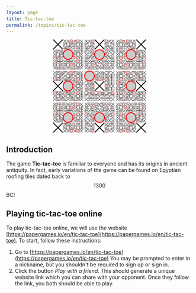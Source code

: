 ```yaml
---
layout: page
title: Tic-tac-toe
permalink: /topics/tic-tac-toe
---
```


<p align="center"><img src="fig/tic-tac-toe.png" width="50%"/></p>

## Introduction

The game **Tic-tac-toe** is familiar to everyone and has its origins in ancient antiquity.
In fact, early variations of the game can be found on Egyptian roofing tiles dated back to $$1300$$ BC!

## Playing tic-tac-toe online

To play tic-tac-toe online, we will use the website [https://papergames.io/en/tic-tac-toe](https://papergames.io/en/tic-tac-toe).
To start, follow these instructions:
1. Go to [https://papergames.io/en/tic-tac-toe](https://papergames.io/en/tic-tac-toe)  You may be prompted to enter in a nickname, but you shouldn't be required to sign up or sign in.
2. Click the button *Play with a friend*.  This should generate a unique website link which you can share with your opponent.  Once they follow the link, you both should be able to play.


